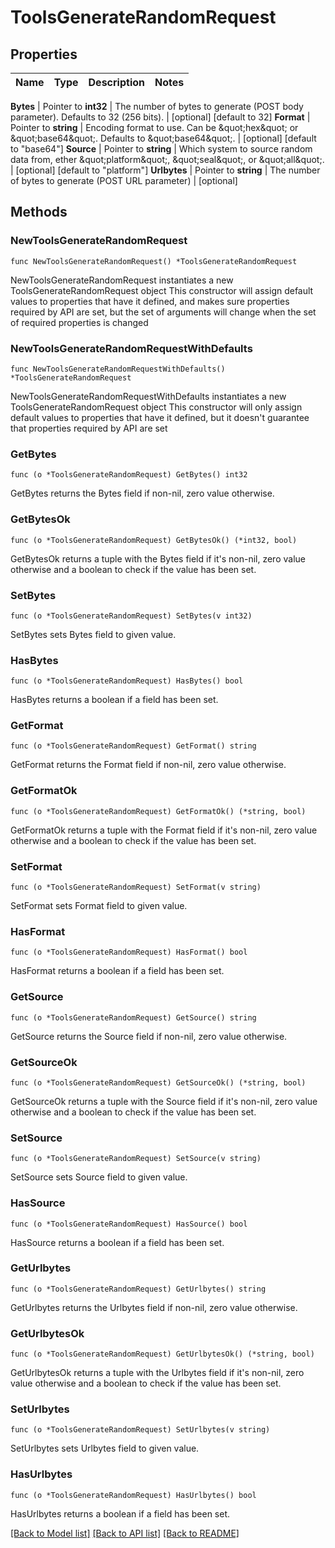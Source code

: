 # ToolsGenerateRandomRequest


## Properties

Name | Type | Description | Notes
------------ | ------------- | ------------- | -------------


**Bytes** | Pointer to **int32** | The number of bytes to generate (POST body parameter). Defaults to 32 (256 bits). | [optional] [default to 32]
**Format** | Pointer to **string** | Encoding format to use. Can be \&quot;hex\&quot; or \&quot;base64\&quot;. Defaults to \&quot;base64\&quot;. | [optional] [default to "base64"]
**Source** | Pointer to **string** | Which system to source random data from, ether \&quot;platform\&quot;, \&quot;seal\&quot;, or \&quot;all\&quot;. | [optional] [default to "platform"]
**Urlbytes** | Pointer to **string** | The number of bytes to generate (POST URL parameter) | [optional] 



## Methods


### NewToolsGenerateRandomRequest

`func NewToolsGenerateRandomRequest() *ToolsGenerateRandomRequest`

NewToolsGenerateRandomRequest instantiates a new ToolsGenerateRandomRequest object
This constructor will assign default values to properties that have it defined,
and makes sure properties required by API are set, but the set of arguments
will change when the set of required properties is changed

### NewToolsGenerateRandomRequestWithDefaults

`func NewToolsGenerateRandomRequestWithDefaults() *ToolsGenerateRandomRequest`

NewToolsGenerateRandomRequestWithDefaults instantiates a new ToolsGenerateRandomRequest object
This constructor will only assign default values to properties that have it defined,
but it doesn't guarantee that properties required by API are set


### GetBytes

`func (o *ToolsGenerateRandomRequest) GetBytes() int32`

GetBytes returns the Bytes field if non-nil, zero value otherwise.

### GetBytesOk

`func (o *ToolsGenerateRandomRequest) GetBytesOk() (*int32, bool)`

GetBytesOk returns a tuple with the Bytes field if it's non-nil, zero value otherwise
and a boolean to check if the value has been set.

### SetBytes

`func (o *ToolsGenerateRandomRequest) SetBytes(v int32)`

SetBytes sets Bytes field to given value.


### HasBytes

`func (o *ToolsGenerateRandomRequest) HasBytes() bool`

HasBytes returns a boolean if a field has been set.




### GetFormat

`func (o *ToolsGenerateRandomRequest) GetFormat() string`

GetFormat returns the Format field if non-nil, zero value otherwise.

### GetFormatOk

`func (o *ToolsGenerateRandomRequest) GetFormatOk() (*string, bool)`

GetFormatOk returns a tuple with the Format field if it's non-nil, zero value otherwise
and a boolean to check if the value has been set.

### SetFormat

`func (o *ToolsGenerateRandomRequest) SetFormat(v string)`

SetFormat sets Format field to given value.


### HasFormat

`func (o *ToolsGenerateRandomRequest) HasFormat() bool`

HasFormat returns a boolean if a field has been set.




### GetSource

`func (o *ToolsGenerateRandomRequest) GetSource() string`

GetSource returns the Source field if non-nil, zero value otherwise.

### GetSourceOk

`func (o *ToolsGenerateRandomRequest) GetSourceOk() (*string, bool)`

GetSourceOk returns a tuple with the Source field if it's non-nil, zero value otherwise
and a boolean to check if the value has been set.

### SetSource

`func (o *ToolsGenerateRandomRequest) SetSource(v string)`

SetSource sets Source field to given value.


### HasSource

`func (o *ToolsGenerateRandomRequest) HasSource() bool`

HasSource returns a boolean if a field has been set.




### GetUrlbytes

`func (o *ToolsGenerateRandomRequest) GetUrlbytes() string`

GetUrlbytes returns the Urlbytes field if non-nil, zero value otherwise.

### GetUrlbytesOk

`func (o *ToolsGenerateRandomRequest) GetUrlbytesOk() (*string, bool)`

GetUrlbytesOk returns a tuple with the Urlbytes field if it's non-nil, zero value otherwise
and a boolean to check if the value has been set.

### SetUrlbytes

`func (o *ToolsGenerateRandomRequest) SetUrlbytes(v string)`

SetUrlbytes sets Urlbytes field to given value.


### HasUrlbytes

`func (o *ToolsGenerateRandomRequest) HasUrlbytes() bool`

HasUrlbytes returns a boolean if a field has been set.









[[Back to Model list]](../README.md#documentation-for-models) [[Back to API list]](../README.md#documentation-for-api-endpoints) [[Back to README]](../README.md)


